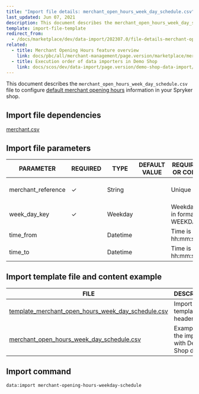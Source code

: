 ```yaml
---
title: "Import file details: merchant_open_hours_week_day_schedule.csv"
last_updated: Jun 07, 2021
description: This document describes the merchant_open_hours_week_day_schedule.csv file to configure merchant opening hours information in your Spryker shop.
template: import-file-template
redirect_from:
  - /docs/marketplace/dev/data-import/202307.0/file-details-merchant-open-hours-week-day-schedule.csv.html
related:
  - title: Merchant Opening Hours feature overview
    link: docs/pbc/all/merchant-management/page.version/marketplace/merchant-opening-hours-feature-overview.html
  - title: Execution order of data importers in Demo Shop
    link: docs/scos/dev/data-import/page.version/demo-shop-data-import/execution-order-of-data-importers-in-demo-shop.html
---
```


This document describes the `merchant_open_hours_week_day_schedule.csv` file to configure [default merchant opening hours](/docs/pbc/all/merchant-management/{{site.version}}/marketplace/merchant-opening-hours-feature-overview.html) information in your Spryker shop.

## Import file dependencies

[merchant.csv](/docs/pbc/all/merchant-management/{{site.version}}/marketplace/import-and-export-data/file-details-merchant.csv.html)


## Import file parameters


| PARAMETER      | REQUIRED | TYPE | DEFAULT VALUE | REQUIREMENTS OR COMMENTS           | DESCRIPTION            |
| -------------- | ----------- | ------ | -------------- | ---------------------------- | ----------------------------- |
| merchant_reference | &check;             | String   |                   | Unique                                  | Identifier of the merchant in the system. |
| week_day_key       | &check;             | Weekday  |                   | Weekday name is in format: WEEKDAY_NAME | Weekday name.                             |
| time_from          |               | Datetime |                   | Time is in format. hh:mm:ss              | Time from.                                |
| time_to            |               | Datetime |                   | Time is in format. hh:mm:ss              | Time to.                                  |



## Import template file and content example


| FILE   | DESCRIPTION    |
| ---------------------------- | ---------------------------- |
| [template_merchant_open_hours_week_day_schedule.csv](https://spryker.s3.eu-central-1.amazonaws.com/docs/Developer+Guide/Back-End/Data+Manipulation/Data+Ingestion/Data+Import/Data+Import+Categories/Marketplace+setup/template_merchant_open_hours_week_day_schedule.csv) | Import file template with headers only.         |
| [merchant_open_hours_week_day_schedule.csv](https://spryker.s3.eu-central-1.amazonaws.com/docs/Developer+Guide/Back-End/Data+Manipulation/Data+Ingestion/Data+Import/Data+Import+Categories/Marketplace+setup/merchant_open_hours_week_day_schedule.csv) | Example of the import file with Demo Shop data. |

## Import command

```bash
data:import merchant-opening-hours-weekday-schedule
```
